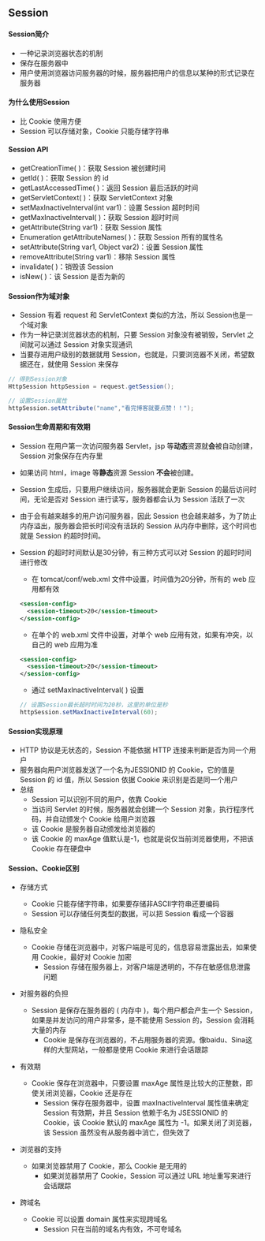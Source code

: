 ## Session

#### Session简介

- 一种记录浏览器状态的机制
- 保存在服务器中
- 用户使用浏览器访问服务器的时候，服务器把用户的信息以某种的形式记录在服务器



#### 为什么使用Session

- 比 Cookie 使用方便
- Session 可以存储对象，Cookie 只能存储字符串



#### Session API

- getCreationTime( )：获取 Session 被创建时间
- getId( )：获取 Session 的 id
- getLastAccessedTime( )：返回 Session 最后活跃的时间
- getServletContext( )：获取 ServletContext 对象
- setMaxInactiveInterval(int var1)：设置 Session 超时时间
- getMaxInactiveInterval( )：获取 Session 超时时间
- getAttribute(String var1)：获取 Session 属性
- Enumeration getAttributeNames( )：获取 Session 所有的属性名
- setAttribute(String var1, Object var2)：设置 Session 属性
- removeAttribute(String var1)：移除 Session 属性
- invalidate( )：销毁该 Session
- isNew( )：该 Session 是否为新的



#### Session作为域对象

- Session 有着 request 和 ServletContext 类似的方法，所以 Session也是一个域对象
- 作为一种记录浏览器状态的机制，只要 Session 对象没有被销毁，Servlet 之间就可以通过 Session 对象实现通讯
- 当要存进用户级别的数据就用 Session，也就是，只要浏览器不关闭，希望数据还在，就使用 Session 来保存

```java
// 得到Session对象
HttpSession httpSession = request.getSession();

// 设置Session属性
httpSession.setAttribute("name","看完博客就要点赞！！");
```



#### Session生命周期和有效期

- Session 在用户第一次访问服务器 Servlet，jsp 等**动态**资源就**会**被自动创建，Session 对象保存在内存里

- 如果访问 html，image 等**静态**资源 Session **不会**被创建。

- Session 生成后，只要用户继续访问，服务器就会更新 Session 的最后访问时间，无论是否对 Session 进行读写，服务器都会认为 Session 活跃了一次

- 由于会有越来越多的用户访问服务器，因此 Session 也会越来越多，为了防止内存溢出，服务器会把长时间没有活跃的 Session 从内存中删除，这个时间也就是 Session 的超时时间。

- Session 的超时时间默认是30分钟，有三种方式可以对 Session 的超时时间进行修改

  - 在 tomcat/conf/web.xml 文件中设置，时间值为20分钟，所有的 web 应用都有效

  ```xml
  <session-config>
    <session-timeout>20</session-timeout>
  </session-config>
  ```

  - 在单个的 web.xml 文件中设置，对单个 web 应用有效，如果有冲突，以自己的 web 应用为准

  ```xml
  <session-config>
    <session-timeout>20</session-timeout>
  </session-config>
  ```

  - 通过 setMaxInactiveInterval( ) 设置

  ```java
  // 设置Session最长超时时间为20秒，这里的单位是秒
  httpSession.setMaxInactiveInterval(60);
  ```



#### Session实现原理

- HTTP 协议是无状态的，Session 不能依据 HTTP 连接来判断是否为同一个用户
- 服务器向用户浏览器发送了一个名为JESSIONID 的 Cookie，它的值是 Session 的 id 值，所以 Session 依据 Cookie 来识别是否是同一个用户
- 总结
  - Session 可以识别不同的用户，依靠 Cookie
  - 当访问 Servlet 的时候，服务器就会创建一个 Session 对象，执行程序代码，并自动颁发个 Cookie 给用户浏览器
  - 该 Cookie 是服务器自动颁发给浏览器的
  - 该 Cookie 的 maxAge 值默认是-1，也就是说仅当前浏览器使用，不把该 Cookie 存在硬盘中



#### Session、Cookie区别

- 存储方式

  - Cookie 只能存储字符串，如果要存储非ASCII字符串还要编码
  - Session 可以存储任何类型的数据，可以把 Session 看成一个容器

- 隐私安全
  - Cookie 存储在浏览器中，对客户端是可见的，信息容易泄露出去，如果使用 Cookie，最好对 Cookie 加密
    - Session 存储在服务器上，对客户端是透明的，不存在敏感信息泄露问题
- 对服务器的负担
  - Session 是保存在服务器的 ( 内存中 )，每个用户都会产生一个 Session，如果是并发访问的用户非常多，是不能使用 Session 的，Session 会消耗大量的内存
    - Cookie 是保存在浏览器的，不占用服务器的资源。像baidu、Sina这样的大型网站，一般都是使用 Cookie 来进行会话跟踪
- 有效期
  - Cookie 保存在浏览器中，只要设置 maxAge 属性是比较大的正整数，即使关闭浏览器，Cookie 还是存在
    - Session 保存在服务器中，设置 maxInactiveInterval 属性值来确定 Session 有效期，并且 Session 依赖于名为 JSESSIONID 的 Cookie，该 Cookie 默认的 maxAge 属性为 -1。如果关闭了浏览器，该 Session 虽然没有从服务器中消亡，但失效了
- 浏览器的支持
  - 如果浏览器禁用了 Cookie，那么 Cookie 是无用的
    - 如果浏览器禁用了 Cookie，Session 可以通过 URL 地址重写来进行会话跟踪
- 跨域名
  - Cookie 可以设置 domain 属性来实现跨域名
    - Session 只在当前的域名内有效，不可夸域名